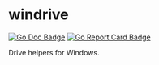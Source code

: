 # windrive

[![Go Doc Badge]][Go Doc] [![Go Report Card Badge]][Go Report Card]

Drive helpers for Windows.

[Go Doc]: https://pkg.go.dev/github.com/Desuuuu/windrive
[Go Doc Badge]: https://pkg.go.dev/badge/github.com/Desuuuu/windrive.svg
[Go Report Card]: https://goreportcard.com/report/github.com/Desuuuu/windrive
[Go Report Card Badge]: https://goreportcard.com/badge/github.com/Desuuuu/windrive
